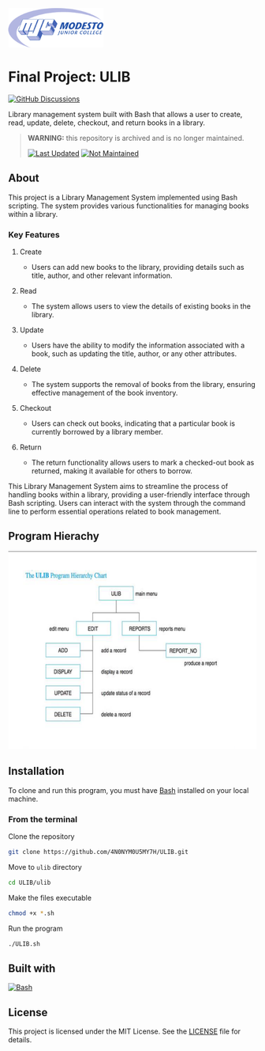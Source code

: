 <picture>
  <source
    srcset=".github/mjc_logo_reverse.svg"
    media="(prefers-color-scheme: dark)"
  />
  <source
    srcset=".github/mjc_logo.svg"
    media="(prefers-color-scheme: light), (prefers-color-scheme: no-preference)"
  />
  <img src=".github/mjc_logo.svg" alt="Modesto Junior College logo." height="80px" />
</picture>

# Final Project: ULIB
[![GitHub Discussions](https://img.shields.io/badge/Learn_More-informational?logo=github&style=for-the-badge)](https://github.com/4N0NYM0U5MY7H/undergraduate/discussions/2)

Library management system built with Bash that allows a user to create, read, update, delete, checkout, and return books in a library.
> **WARNING:** this repository is archived and is no longer maintained.
> 
> [![Last Updated](https://img.shields.io/badge/April_2018-critical?label=Last%20Updated)](#)
> [![Not Maintained](https://img.shields.io/badge/Not_Maintained-critical?label=Status)](#)

## About
This project is a Library Management System implemented using Bash scripting. The system provides various functionalities for managing books within a library.

### Key Features
1. Create
   * Users can add new books to the library, providing details such as title, author, and other relevant information.

2. Read
   * The system allows users to view the details of existing books in the library.

3. Update
   * Users have the ability to modify the information associated with a book, such as updating the title, author, or any other attributes.

4. Delete
   * The system supports the removal of books from the library, ensuring effective management of the book inventory.

5. Checkout
   * Users can check out books, indicating that a particular book is currently borrowed by a library member.

6. Return
   * The return functionality allows users to mark a checked-out book as returned, making it available for others to borrow.

This Library Management System aims to streamline the process of handling books within a library, providing a user-friendly interface through Bash scripting. Users can interact with the system through the command line to perform essential operations related to book management.

## Program Hierachy
<img src="notes/ulib_program.png" alt="Ulib Program Hierarchy Chart." height="400px">

## Installation
To clone and run this program, you must have [Bash](https://www.gnu.org/software/bash/) installed on your local machine.

### From the terminal
Clone the repository
```bash
git clone https://github.com/4N0NYM0U5MY7H/ULIB.git
```
Move to `ulib` directory
```bash
cd ULIB/ulib
```
Make the files executable
```bash
chmod +x *.sh
```
Run the program
```bash
./ULIB.sh
```

## Built with
[![Bash](https://img.shields.io/badge/GNU_Bash-4.4-4EAA25?labelColor=141414&logo=gnu-bash&style=flat-square)](https://www.gnu.org/software/bash/)

## License
This project is licensed under the MIT License. See the [LICENSE](LICENSE) file for details.
